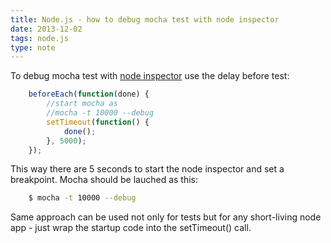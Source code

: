 ```yaml
---
title: Node.js - how to debug mocha test with node inspector
date: 2013-12-02
tags: node.js
type: note
---
```


To debug mocha test with [node inspector](https://github.com/node-inspector/node-inspector) use the delay before test:

<!-- more -->
```js
    beforeEach(function(done) {
        //start mocha as
        //mocha -t 10000 --debug
        setTimeout(function() {
            done();
        }, 5000);
    });
```

This way there are 5 seconds to start the node inspector and set a breakpoint.
Mocha should be lauched as this:

```bash
    $ mocha -t 10000 --debug
```

Same approach can be used not only for tests but for any short-living node app -
just wrap the startup code into the setTimeout() call.
